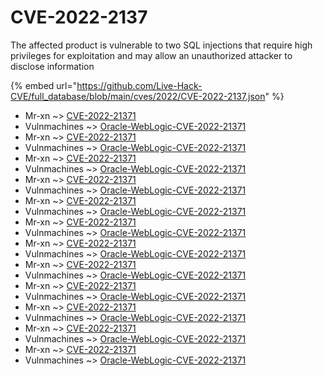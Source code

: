 # CVE-2022-2137

The affected product is vulnerable to two SQL injections that require high privileges for exploitation and may allow an unauthorized attacker to disclose information

{% embed url="https://github.com/Live-Hack-CVE/full_database/blob/main/cves/2022/CVE-2022-2137.json" %}


* Mr-xn ~> [CVE-2022-21371](https://www.alice-snow.ru/2022/database/cve-2022-2137/cve-2022-21371-mr-xn)
* Vulnmachines ~> [Oracle-WebLogic-CVE-2022-21371](https://www.alice-snow.ru/2022/database/cve-2022-2137/oracle-weblogic-cve-2022-21371-vulnmachines)
* Mr-xn ~> [CVE-2022-21371](https://www.alice-snow.ru/2022/database/cve-2022-2137/cve-2022-21371-mr-xn)
* Vulnmachines ~> [Oracle-WebLogic-CVE-2022-21371](https://www.alice-snow.ru/2022/database/cve-2022-2137/oracle-weblogic-cve-2022-21371-vulnmachines)
* Mr-xn ~> [CVE-2022-21371](https://www.alice-snow.ru/2022/database/cve-2022-2137/cve-2022-21371-mr-xn)
* Vulnmachines ~> [Oracle-WebLogic-CVE-2022-21371](https://www.alice-snow.ru/2022/database/cve-2022-2137/oracle-weblogic-cve-2022-21371-vulnmachines)
* Mr-xn ~> [CVE-2022-21371](https://www.alice-snow.ru/2022/database/cve-2022-2137/cve-2022-21371-mr-xn)
* Vulnmachines ~> [Oracle-WebLogic-CVE-2022-21371](https://www.alice-snow.ru/2022/database/cve-2022-2137/oracle-weblogic-cve-2022-21371-vulnmachines)
* Mr-xn ~> [CVE-2022-21371](https://www.alice-snow.ru/2022/database/cve-2022-2137/cve-2022-21371-mr-xn)
* Vulnmachines ~> [Oracle-WebLogic-CVE-2022-21371](https://www.alice-snow.ru/2022/database/cve-2022-2137/oracle-weblogic-cve-2022-21371-vulnmachines)
* Mr-xn ~> [CVE-2022-21371](https://www.alice-snow.ru/2022/database/cve-2022-2137/cve-2022-21371-mr-xn)
* Vulnmachines ~> [Oracle-WebLogic-CVE-2022-21371](https://www.alice-snow.ru/2022/database/cve-2022-2137/oracle-weblogic-cve-2022-21371-vulnmachines)
* Mr-xn ~> [CVE-2022-21371](https://www.alice-snow.ru/2022/database/cve-2022-2137/cve-2022-21371-mr-xn)
* Vulnmachines ~> [Oracle-WebLogic-CVE-2022-21371](https://www.alice-snow.ru/2022/database/cve-2022-2137/oracle-weblogic-cve-2022-21371-vulnmachines)
* Mr-xn ~> [CVE-2022-21371](https://www.alice-snow.ru/2022/database/cve-2022-2137/cve-2022-21371-mr-xn)
* Vulnmachines ~> [Oracle-WebLogic-CVE-2022-21371](https://www.alice-snow.ru/2022/database/cve-2022-2137/oracle-weblogic-cve-2022-21371-vulnmachines)
* Mr-xn ~> [CVE-2022-21371](https://www.alice-snow.ru/2022/database/cve-2022-2137/cve-2022-21371-mr-xn)
* Vulnmachines ~> [Oracle-WebLogic-CVE-2022-21371](https://www.alice-snow.ru/2022/database/cve-2022-2137/oracle-weblogic-cve-2022-21371-vulnmachines)
* Mr-xn ~> [CVE-2022-21371](https://www.alice-snow.ru/2022/database/cve-2022-2137/cve-2022-21371-mr-xn)
* Vulnmachines ~> [Oracle-WebLogic-CVE-2022-21371](https://www.alice-snow.ru/2022/database/cve-2022-2137/oracle-weblogic-cve-2022-21371-vulnmachines)
* Mr-xn ~> [CVE-2022-21371](https://www.alice-snow.ru/2022/database/cve-2022-2137/cve-2022-21371-mr-xn)
* Vulnmachines ~> [Oracle-WebLogic-CVE-2022-21371](https://www.alice-snow.ru/2022/database/cve-2022-2137/oracle-weblogic-cve-2022-21371-vulnmachines)
* Mr-xn ~> [CVE-2022-21371](https://www.alice-snow.ru/2022/database/cve-2022-2137/cve-2022-21371-mr-xn)
* Vulnmachines ~> [Oracle-WebLogic-CVE-2022-21371](https://www.alice-snow.ru/2022/database/cve-2022-2137/oracle-weblogic-cve-2022-21371-vulnmachines)